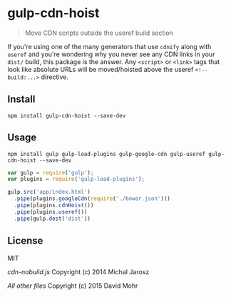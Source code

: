# gulp-cdn-hoist
> Move CDN scripts outside the useref build section

If you're using one of the many generators that use `cdnify` along with
`useref` and you're wondering why you never see any CDN links in your `dist/`
build, this package is the answer. Any `<script>` or `<link>` tags that look
like absolute URLs will be moved/hoisted above the useref `<!-- build:...>`
directive.

## Install

```shell
npm install gulp-cdn-hoist --save-dev
```

## Usage
```shell
npm install gulp gulp-load-plugins gulp-google-cdn gulp-useref gulp-cdn-hoist --save-dev
```

```js
var gulp = require('gulp');
var plugins = require('gulp-load-plugins');

gulp.src('app/index.html')
  .pipe(plugins.googleCdn(require('./bower.json')))
  .pipe(plugins.cdnHoist())
  .pipe(plugins.useref())
  .pipe(gulp.dest('dist'))
```

## License

MIT

*cdn-nobuild.js*
Copyright (c) 2014 Michal Jarosz

*All other files*
Copyright (c) 2015 David Mohr
